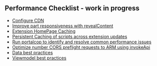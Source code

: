 <properties title="" pageTitle="Performance Checklist" description="Performance Checklist" authors="nickharris" />

<tags
    ms.service="portalfx"
    ms.workload="portalfx"
    ms.tgt_pltfrm="portalfx"
    ms.devlang="portalfx"
    ms.topic="get-started-article"
    ms.date="10/09/2015"
    ms.author="nickharris"/>

<a name="performance-checklist-work-in-progress"></a>
## Performance Checklist - work in progress

- [Configure CDN](/documentation/articles/portalfx-cdn)
- [Improve part responsiveness with revealContent](/documentation/articles/portalfx-parts-revealContent)
- [Extension HomePage Caching](/documentation/articles/portalfx-extension-homepage-caching)
- [Persistent Caching of scripts across extension updates](/documentation/articles/portalfx-extension-persistent-caching-of-scripts)
- [Run portalcop to identify and resolve common performance issues](/documentation/articles/portalfx-performance-portalcop)
- [Optimize number CORS preflight requests to ARM using invokeApi](/documentation/articles/portalfx-data-query#optimize-number-cors-preflight-requests-to-arm-using-invokeapi)
- [Data best practices](/documentation/articles/portalfx-performance)
- [Viewmodel best practices](/documentation/articles/portalfx-view-model-best-practices)